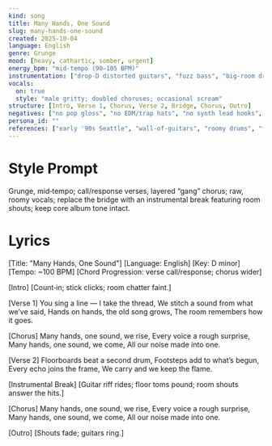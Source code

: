```yaml
---
kind: song
title: Many Hands, One Sound
slug: many-hands-one-sound
created: 2025-10-04
language: English
genre: Grunge
mood: [heavy, cathartic, somber, urgent]
energy_bpm: "mid‑tempo (90–105 BPM)"
instrumentation: ["drop‑D distorted guitars", "fuzz bass", "big‑room drums", "room mics + tape‑ish saturation", "feedback swells"]
vocals:
  on: true
  style: "male gritty; doubled choruses; occasional scream"
structure: [Intro, Verse 1, Chorus, Verse 2, Bridge, Chorus, Outro]
negatives: ["no pop gloss", "no EDM/trap hats", "no synth lead hooks", "no auto‑tune shine"]
persona_id: ""
references: ["early '90s Seattle", "wall‑of‑guitars", "roomy drums", "feedback textures"]
---
```


# Style Prompt
Grunge, mid‑tempo; call/response verses, layered “gang” chorus; raw, roomy vocals; replace the bridge with an instrumental break featuring room shouts; keep core album tone intact.

# Lyrics
[Title: "Many Hands, One Sound"]
[Language: English]
[Key: D minor]
[Tempo: ~100 BPM]
[Chord Progression: verse call/response; chorus wider]

[Intro]
[Count‑in; stick clicks; room chatter faint.]

[Verse 1]
You sing a line — I take the thread,
We stitch a sound from what we’ve said,
Hands on hands, the old song grows,
The room remembers how it goes.

[Chorus]
Many hands, one sound, we rise,
Every voice a rough surprise,
Many hands, one sound, we come,
All our noise made into one.

[Verse 2]
Floorboards beat a second drum,
Footsteps add to what’s begun,
Every echo joins the frame,
We carry and we keep the flame.

[Instrumental Break]
[Guitar riff rides; floor toms pound; room shouts answer the hits.]

[Chorus]
Many hands, one sound, we rise,
Every voice a rough surprise,
Many hands, one sound, we come,
All our noise made into one.

[Outro]
[Shouts fade; guitars ring.]
